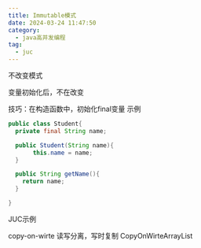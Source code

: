 ```yaml
---
title: Immutable模式
date: 2024-03-24 11:47:50
category:
  - java高并发编程
tag:
  - juc
---
```

不改变模式

变量初始化后，不在改变

技巧：在构造函数中，初始化final变量
示例
```java
public class Student{
  private final String name;

  public Student(String name){
       this.name = name;
  } 

  public String getName(){
    return name;
  }

}
```

JUC示例

copy-on-wirte 读写分离，写时复制
CopyOnWirteArrayList
